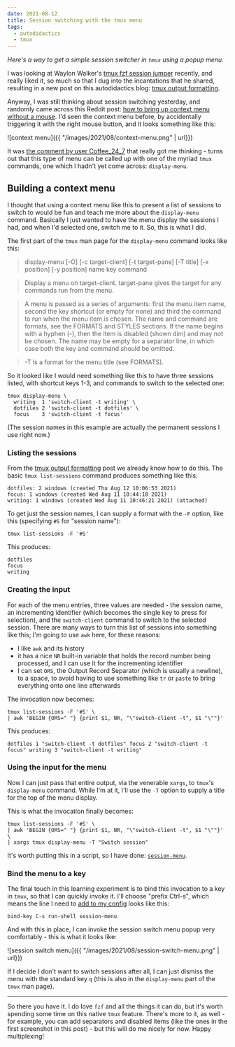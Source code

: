 ```yaml
---
date: 2021-08-12
title: Session switching with the tmux menu
tags:
  - autodidactics
  - tmux
---
```


_Here's a way to get a simple session switcher in `tmux` using a popup menu._

I was looking at Waylon Walker's [tmux fzf session jumper](https://waylonwalker.com/tmux-fzf-session-jump/) recently, and really liked it, so much so that I dug into the incantations that he shared, resulting in a new post on this autodidactics blog: [tmux output formatting](https://qmacro.org/autodidactics/2021/08/06/tmux-output-formatting/).

Anyway, I was still thinking about session switching yesterday, and randomly came across this Reddit post: [how to bring up context menu without a mouse](https://www.reddit.com/r/tmux/comments/ot77fx/how_to_bring_up_context_menu_without_mouse/). I'd seen the context menu before, by accidentally triggering it with the right mouse button, and it looks something like this:

![context menu]({{ "/images/2021/08/context-menu.png" | url}})

It was [the comment by user Coffee_24_7](https://www.reddit.com/r/tmux/comments/ot77fx/how_to_bring_up_context_menu_without_mouse/h6tfadp/?utm_source=reddit&utm_medium=web2x&context=3) that really got me thinking - turns out that this type of menu can be called up with one of the myriad `tmux` commands, one which I hadn't yet come across: `display-menu`.

## Building a context menu

I thought that using a context menu like this to present a list of sessions to switch to would be fun and teach me more about the `display-menu` command. Basically I just wanted to have the menu display the sessions I had, and when I'd selected one, switch me to it. So, this is what I did.

The first part of the `tmux` man page for the `display-menu` command looks like this:

>display-menu [-O] [-c target-client] [-t target-pane] [-T title] [-x position] [-y position] name key command

>Display a menu on target-client.  target-pane gives the target for any commands run from the menu.

>A menu is passed as a series of arguments: first the menu item name, second the key shortcut (or empty for none) and third the command to run when the menu item is chosen.  The name and command are formats, see the FORMATS and STYLES sections.  If the name begins with a hyphen (-), then the item is disabled (shown dim) and may not be chosen.  The name may be empty for a separator line, in which case both the key and command should be omitted.

>-T is a format for the menu title (see FORMATS).

So it looked like I would need something like this to have three sessions listed, with shortcut keys 1-3, and commands to switch to the selected one:

```shell
tmux display-menu \
  writing  1 'switch-client -t writing' \
  dotfiles 2 'switch-client -t dotfiles' \
  focus    3 'switch-client -t focus'
```

(The session names in this example are actually the permanent sessions I use right now.)

### Listing the sessions

From the [tmux output formatting](https://qmacro.org/autodidactics/2021/08/06/tmux-output-formatting/) post we already know how to do this. The basic `tmux list-sessions` command produces something like this:

```
dotfiles: 2 windows (created Thu Aug 12 10:06:53 2021)
focus: 1 windows (created Wed Aug 11 10:44:18 2021)
writing: 1 windows (created Wed Aug 11 10:46:21 2021) (attached)
```

To get just the session names, I can supply a format with the `-F` option, like this (specifying `#S` for "session name"):

```shell
tmux list-sessions -F '#S'
```

This produces:

```
dotfiles
focus
writing
```

### Creating the input

For each of the menu entries, three values are needed - the session name, an incrementing identifier (which becomes the single key to press for selection), and the `switch-client` command to switch to the selected session. There are many ways to turn this list of sessions into something like this; I'm going to use `awk` here, for these reasons:

- I like `awk` and its history
- it has a nice `NR` built-in variable that holds the record number being processed, and I can use it for the incrementing identifier
- I can set `ORS`, the Output Record Separator (which is usually a newline), to a space, to avoid having to use something like `tr` or `paste` to bring everything onto one line afterwards

The invocation now becomes:

```shell
tmux list-sessions -F '#S' \
| awk 'BEGIN {ORS=" "} {print $1, NR, "\"switch-client -t", $1 "\""}'
```

This produces:

```
dotfiles 1 "switch-client -t dotfiles" focus 2 "switch-client -t focus" writing 3 "switch-client -t writing"
```

### Using the input for the menu

Now I can just pass that entire output, via the venerable `xargs`, to `tmux`'s `display-menu` command. While I'm at it, I'll use the `-T` option to supply a title for the top of the menu display.

This is what the invocation finally becomes:

```shell
tmux list-sessions -F '#S' \
| awk 'BEGIN {ORS=" "} {print $1, NR, "\"switch-client -t", $1 "\""}' \
| xargs tmux display-menu -T "Switch session"
```

It's worth putting this in a script, so I have done: [`session-menu`](https://github.com/qmacro/dotfiles/commit/68ba9c0934b8c77af44ae9581171577225298814).

### Bind the menu to a key

The final touch in this learning experiment is to bind this invocation to a key in `tmux`, so that I can quickly invoke it. I'll choose "prefix Ctrl-s", which means the line I need to [add to my config](https://github.com/qmacro/dotfiles/commit/a8b70a3e247590275eef8de23aa7ceb9da043d46) looks like this:

```
bind-key C-s run-shell session-menu
```

And with this in place, I can invoke the session switch menu popup very comfortably - this is what it looks like:

![session switch menu]({{ "/images/2021/08/session-switch-menu.png" | url}})

If I decide I don't want to switch sessions after all, I can just dismiss the menu with the standard key `q` (this is also in the `display-menu` part of the `tmux` man page).

---

So there you have it. I do love `fzf` and all the things it can do, but it's worth spending some time on this native `tmux` feature. There's more to it, as well - for example, you can add separators and disabled items (like the ones in the first screenshot in this post) - but this will do me nicely for now. Happy multiplexing!
